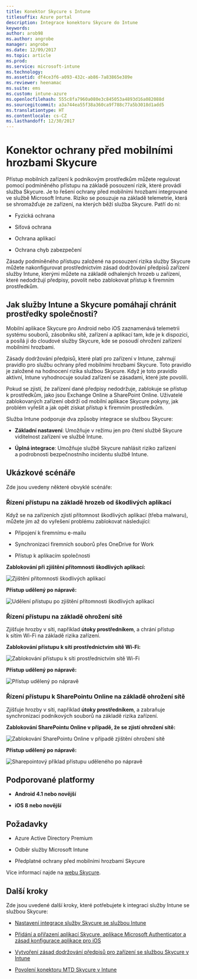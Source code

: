 ```yaml
---
title: Konektor Skycure s Intune
titlesuffix: Azure portal
description: Integrace konektoru Skycure do Intune
keywords: 
author: arob98
ms.author: angrobe
manager: angrobe
ms.date: 12/09/2017
ms.topic: article
ms.prod: 
ms.service: microsoft-intune
ms.technology: 
ms.assetid: df4ce3f6-a093-432c-ab86-7a83865e389e
ms.reviewer: heenamac
ms.suite: ems
ms.custom: intune-azure
ms.openlocfilehash: 555c8fa7960a080e3c845053a4893d16a082088d
ms.sourcegitcommit: a3a744ea55f38a360ca9f788c77a5b3018d1add5
ms.translationtype: HT
ms.contentlocale: cs-CZ
ms.lasthandoff: 12/30/2017
---
```

# <a name="skycure-mobile-threat-defense-connector"></a>Konektor ochrany před mobilními hrozbami Skycure

Přístup mobilních zařízení k podnikovým prostředkům můžete regulovat pomocí podmíněného přístupu na základě posouzení rizik, které provádí služba Skycure. Je to řešení ochrany před mobilními hrozbami integrované ve službě Microsoft Intune. Riziko se posuzuje na základě telemetrie, která se shromažďuje ze zařízení, na kterých běží služba Skycure. Patří do ní:

-   Fyzická ochrana

-   Síťová ochrana

-   Ochrana aplikací

-   Ochrana chyb zabezpečení

Zásady podmíněného přístupu založené na posouzení rizika služby Skycure můžete nakonfigurovat prostřednictvím zásad dodržování předpisů zařízení služby Intune, kterými můžete na základě odhalených hrozeb u zařízení, které nedodržují předpisy, povolit nebo zablokovat přístup k firemním prostředkům.

## <a name="how-do-intune-and-skycure-help-protect-your-company-resources"></a>Jak služby Intune a Skycure pomáhají chránit prostředky společnosti?

Mobilní aplikace Skycure pro Android nebo iOS zaznamenává telemetrii systému souborů, zásobníku sítě, zařízení a aplikací tam, kde je k dispozici, a posílá ji do cloudové služby Skycure, kde se posoudí ohrožení zařízení mobilními hrozbami.

Zásady dodržování předpisů, které platí pro zařízení v Intune, zahrnují pravidlo pro službu ochrany před mobilními hrozbami Skycure. Toto pravidlo je založené na hodnocení rizika službou Skycure. Když je toto pravidlo aktivní, Intune vyhodnocuje soulad zařízení se zásadami, které jste povolili.

Pokud se zjistí, že zařízení dané předpisy nedodržuje, zablokuje se přístup k prostředkům, jako jsou Exchange Online a SharePoint Online. Uživatelé zablokovaných zařízení obdrží od mobilní aplikace Skycure pokyny, jak problém vyřešit a jak opět získat přístup k firemním prostředkům.

Služba Intune podporuje dva způsoby integrace se službou Skycure:

-   **Základní nastavení**: Umožňuje v režimu jen pro čtení službě Skycure viditelnost zařízení ve službě Intune.

-   **Úplná integrace**: Umožňuje službě Skycure nahlásit riziko zařízení a podrobnosti bezpečnostního incidentu službě Intune.

## <a name="sample-scenarios"></a>Ukázkové scénáře

Zde jsou uvedeny některé obvyklé scénáře:

### <a name="control-access-based-on-threats-from-malicious-apps"></a>Řízení přístupu na základě hrozeb od škodlivých aplikací

Když se na zařízeních zjistí přítomnost škodlivých aplikací (třeba malwaru), můžete jim až do vyřešení problému zablokovat následující:

-   Připojení k firemnímu e-mailu

-   Synchronizaci firemních souborů přes OneDrive for Work

-   Přístup k aplikacím společnosti

**Zablokování při zjištění přítomnosti škodlivých aplikací:**

![Zjištění přítomnosti škodlivých aplikací](./media/skycure-arch-1.png)

**Přístup udělený po nápravě:**

![Udělení přístupu po zjištění přítomnosti škodlivých aplikací](./media/skycure-arch-2.png)

### <a name="control-access-based-on-threat-to-network"></a>Řízení přístupu na základě ohrožení sítě

Zjišťuje hrozby v síti, například **útoky prostředníkem**, a chrání přístup k sítím Wi-Fi na základě rizika zařízení.

**Zablokování přístupu k síti prostřednictvím sítě Wi-Fi:**

![Zablokování přístupu k síti prostřednictvím sítě Wi-Fi](./media/skycure-arch-3.png)

**Přístup udělený po nápravě:**

![Přístup udělený po nápravě](./media/skycure-arch-4.png)

### <a name="control-access-to-sharepoint-online-based-on-threat-to-network"></a>Řízení přístupu k SharePointu Online na základě ohrožení sítě

Zjišťuje hrozby v síti, například **útoky prostředníkem**, a zabraňuje synchronizaci podnikových souborů na základě rizika zařízení.

**Zablokování SharePointu Online v případě, že se zjistí ohrožení sítě:**

![Zablokování SharePointu Online v případě zjištění ohrožení sítě](./media/skycure-arch-5.png)

**Přístup udělený po nápravě:**

![Sharepointový příklad přístupu uděleného po nápravě](./media/skycure-arch-6.png)

## <a name="supported-platforms"></a>Podporované platformy

-   **Android 4.1 nebo novější**

-   **iOS 8 nebo novější**

## <a name="pre-requisites"></a>Požadavky

-   Azure Active Directory Premium

-   Odběr služby Microsoft Intune

-   Předplatné ochrany před mobilními hrozbami Skycure

Více informací najde na [webu Skycure](https://www.skycure.com/skycure-microsoft-integration/).

## <a name="next-steps"></a>Další kroky

Zde jsou uvedené další kroky, které potřebujete k integraci služby Intune se službou Skycure:

- [Nastavení integrace služby Skycure se službou Intune](skycure-mtd-connector-integration.md)

- [Přidání a přiřazení aplikací Skycure, aplikace Microsoft Authenticator a zásad konfigurace aplikace pro iOS](mtd-apps-ios-app-configuration-policy-add-assign.md)

- [Vytvoření zásad dodržování předpisů pro zařízení se službou Skycure v Intune](mtd-device-compliance-policy-create.md)

- [Povolení konektoru MTD Skycure v Intune](mtd-connector-enable.md)
